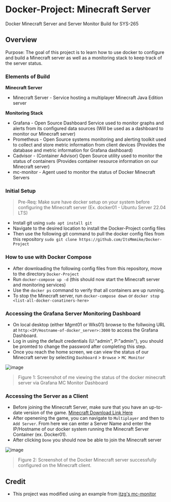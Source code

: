 # Docker-Project: Minecraft Server
Docker Minecraft Server and Server Monitor Build for SYS-265

## Overview
Purpose: The goal of this project is to learn how to use docker to configure and build a Minecraft server as well as a monitoring stack to keep track of the server status.

### Elements of Build

**Minecraft Server**
* Minecraft Server - Service hosting a multiplayer Minecraft Java Edition server

**Monitoring Stack**
* Grafana - Open Source Dashboard Service used to monitor graphs and alerts from its configured data sources (Will be used as a dashboard to monitor our Minecraft server)
* Prometheus - Open Source systems monitoring and alerting toolkit used to collect and store metric information from client devices (Provides the database and metric information for Grafana dashboard)
* Cadvisor - (Container Advisor) Open Source utility used to monitor the status of containers (Provides container resource information on our Minecraft server)
* mc-monitor - Agent used to monitor the status of Docker Minecraft Servers

### Initial Setup
> Pre-Req: Make sure have docker setup on your system before configuring the Minecraft server (Ex. docker01 - Ubuntu Server 22.04 LTS)
* Install git using `sudo apt install git`
* Navigate to the desired location to install the Docker-Project config files
* Then use the following git command to pull the docker config files from this repository `sudo git clone https://github.com/ItsMmmike/Docker-Project`

### How to use with Docker Compose
* After downloading the following config files from this repository, move to the directory `Docker-Project`
* Run `docker-compose up -d` (this should now start the Minecraft server and monitoring services)
* Use the `docker ps` command to verify that all containers are up running.
* To stop the Minecraft server, run `docker-compose down` or `docker stop <list-all-docker-conatiners-here>`

### Accessing the Grafana Server Monitoring Dashboard
* On local desktop (either Mgmt01 or Wks01) browse to the follwoing URL at `http:<IP/Hostname-of-docker_server>:3000` to access the Grafana Dashboard.
* Log in using the default credentials (U:"admin", P:"admin"), you should be promted to change the password after completing this step.
* Once you reach the home screen, we can view the status of our Minecraft server by selecting `Dashboard` > `Browse` > `MC Monitor`

![image](https://github.com/ItsMmmike/Docker-Project/assets/113321364/fe5e35a5-020f-40d7-a541-049bd36a14a2)

> Figure 1: Screenshot of me viewing the status of the docker minecraft server via Grafana MC Monitor Dashboard

### Accessing the Server as a Client
* Before joining the Minecraft Server, make sure that you have an up-to-date version of the game. [Minecraft Download Link Here](https://www.minecraft.net/en-us/download)
* After openening the game, you can navigate to `Multiplayer` and then to `Add Server`. From here we can enter a Server Name and enter the IP/Hostname of our docker system running the Minecraft Server Container (ex. Docker01).
* After clicking `Done` you should now be able to join the Minecraft server

![image](https://github.com/ItsMmmike/Docker-Project/assets/113321364/617f2015-f06d-4151-b438-5dcd4382354e)

> Figure 2: Screenshot of the Docker Minecraft server successfully configured on the Minecraft client.

## Credit
* This project was modified using an example from [itzg's mc-monitor](https://github.com/itzg/mc-monitor)

